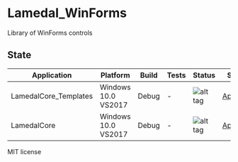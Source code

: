 # Lamedal_WinForms
Library of WinForms controls

## State
Application           |    Platform         | Build      |Tests| Status | Server
----------------------|---------------------|------------|-----|--------|---------
LamedalCore_Templates | Windows 10.0 VS2017 |Debug       | -   | ![alt tag](https://ci.appveyor.com/api/projects/status/keh56h0rdnv894d9?svg=true) | [AppVeyor](https://ci.appveyor.com/projects)
LamedalCore           | Windows 10.0 VS2017 |Debug       | -   | ![alt tag](https://ci.appveyor.com/api/projects/status/5tt4c9sj7dpv5xx5?svg=true) | [AppVeyor](https://ci.appveyor.com/projects)

MIT license
